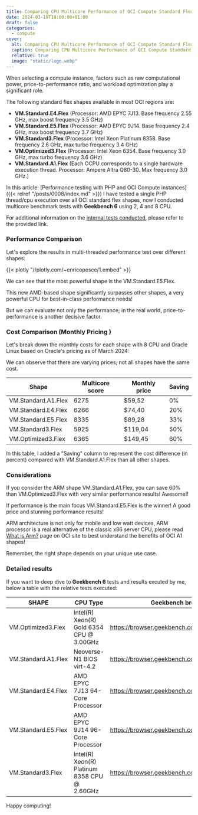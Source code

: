 ```yaml
---
title: Comparing CPU Multicore Performance of OCI Compute Standard Flex Shapes
date: 2024-03-19T18:00:00+01:00
draft: false
categories:
  - compute
cover:
  alt: Comparing CPU Multicore Performance of OCI Compute Standard Flex Shapes
  caption: Comparing CPU Multicore Performance of OCI Compute Standard Flex Shapes
  relative: true
  image: "static/logo.webp"
---
```


When selecting a compute instance, factors such as raw computational power, price-to-performance ratio, and workload optimization play a significant role. 

The following standard flex shapes available in most OCI regions are:

* **VM.Standard.E4.Flex** (Processor: AMD EPYC 7J13. Base frequency 2.55 GHz, max boost frequency 3.5 GHz)
* **VM.Standard.E5.Flex** (Processor: AMD EPYC 9J14. Base frequency 2.4 GHz, max boost frequency 3.7 GHz)
* **VM.Standard3.Flex** (Processor: Intel Xeon Platinum 8358. Base frequency 2.6 GHz, max turbo frequency 3.4 GHz)
* **VM.Optimized3.Flex** (Processor: Intel Xeon 6354. Base frequency 3.0 GHz, max turbo frequency 3.6 GHz)
* **VM.Standard.A1.Flex** (Each OCPU corresponds to a single hardware execution thread. Processor: Ampere Altra Q80-30. Max frequency 3.0 GHz.)

In this article: [Performance testing with PHP and OCI Compute instances]({{< relref "/posts/0008/index.md" >}}) I have tested a single PHP thread/cpu execution over all OCI standard flex shapes, now I conducted multicore benchmark tests with **Geekbench 6** using 2, 4 and 8 CPU.

For additional information on the [internal tests conducted](https://www.geekbench.com/doc/geekbench6-benchmark-internals.pdf), please refer to the provided link.

### **Performance Comparison**

Let's explore the results in multi-threaded performance test over different shapes:

{{< plotly "//plotly.com/~enricopesce/1.embed" >}}

We can see that the most powerful shape is the VM.Standard.E5.Flex. 

This new AMD-based shape significantly surpasses other shapes, a very powerful CPU for best-in-class performance needs!

But we can evaluate not only the performance; in the real world, price-to-performance is another decisive factor.

### **Cost Comparison (Monthly Pricing )**

Let's break down the monthly costs for each shape with 8 CPU and Oracle Linux based on Oracle's pricing as of March 2024:

We can observe that there are varying prices; not all shapes have the same cost. 

| **Shape**           | **Multicore score** | **Monthly price** | **Saving** |
|---------------------|---------------------|-------------------|------------|
| VM.Standard.A1.Flex | 6275                |  $59,52           | 0%         |
| VM.Standard.E4.Flex | 6266                |  $74,40           | 20%        |
| VM.Standard.E5.Flex | 8335                |  $89,28           | 33%        |
| VM.Standard3.Flex   | 5925                |  $119,04          | 50%        |
| VM.Optimized3.Flex  | 6365                |  $149,45          | 60%        |

In this table, I added a "Saving" column to represent the cost difference (in percent) compared with VM.Standard.A1.Flex than all other shapes.

### **Considerations**

If you consider the ARM shape VM.Standard.A1.Flex, you can save 60% than VM.Optimized3.Flex with very similar performance results! Awesome!! 

If performance is the main focus VM.Standard.E5.Flex is the winner! A good price and stunning performance results!

ARM architecture is not only for mobile and low watt devices, ARM processor is a real alternative of the classic x86 server CPU, please read [What is Arm?](https://www.oracle.com/hk/cloud/compute/arm/what-is-arm/) page on OCI site to best understand the benefits of OCI A1 shapes!

Remember, the right shape depends on your unique use case.

### **Detailed results**

If you want to deep dive to **Geekbench 6** tests and results excuted by me, below a table with the relative tests executed:

| **SHAPE**           | **CPU Type**                                 | **Geekbench browser**                        |
|---------------------|----------------------------------------------|----------------------------------------------|
| VM.Optimized3.Flex  | Intel(R) Xeon(R) Gold 6354 CPU @ 3.00GHz     | https://browser.geekbench.com/v6/cpu/4837669 |
| VM.Standard.A1.Flex | Neoverse-N1 BIOS virt-4.2                    | https://browser.geekbench.com/v6/cpu/4837683 |
| VM.Standard.E4.Flex | AMD EPYC 7J13 64-Core Processor              | https://browser.geekbench.com/v6/cpu/4837682 |
| VM.Standard.E5.Flex | AMD EPYC 9J14 96-Core Processor              | https://browser.geekbench.com/v6/cpu/4837947 |
| VM.Standard3.Flex   | Intel(R) Xeon(R) Platinum 8358 CPU @ 2.60GHz | https://browser.geekbench.com/v6/cpu/4837679 |

Happy computing!